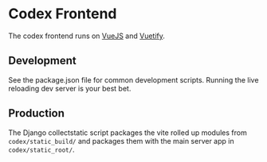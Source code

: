 # Codex Frontend

The codex frontend runs on [VueJS](https://vuejs.org/) and [Vuetify](https://vuetifyjs.com).

## Development

See the package.json file for common development scripts. Running the live reloading dev server is your best bet.

## Production

The Django collectstatic script packages the vite rolled up modules from `codex/static_build/` and packages them with the main server app in `codex/static_root/`.
